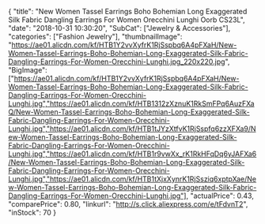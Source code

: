 {
	"title": "New Women Tassel Earrings Boho Bohemian Long Exaggerated Silk Fabric Dangling Earrings For Women Orecchini Lunghi Oorb CS23L",
	"date": "2018-10-31 10:30:20",
	"SubCat": ["Jewelry & Accessories"],
	"categories": ["Fashion Jewelry"],
	"thumbnailImage": "https://ae01.alicdn.com/kf/HTB1Y2vvXyfrK1RjSspbq6A4pFXaH/New-Women-Tassel-Earrings-Boho-Bohemian-Long-Exaggerated-Silk-Fabric-Dangling-Earrings-For-Women-Orecchini-Lunghi.jpg_220x220.jpg",
	"BigImage": ["https://ae01.alicdn.com/kf/HTB1Y2vvXyfrK1RjSspbq6A4pFXaH/New-Women-Tassel-Earrings-Boho-Bohemian-Long-Exaggerated-Silk-Fabric-Dangling-Earrings-For-Women-Orecchini-Lunghi.jpg","https://ae01.alicdn.com/kf/HTB1312zXznuK1RkSmFPq6AuzFXaQ/New-Women-Tassel-Earrings-Boho-Bohemian-Long-Exaggerated-Silk-Fabric-Dangling-Earrings-For-Women-Orecchini-Lunghi.jpg","https://ae01.alicdn.com/kf/HTB1tJYzXtfvK1RjSspfq6zzXFXa9/New-Women-Tassel-Earrings-Boho-Bohemian-Long-Exaggerated-Silk-Fabric-Dangling-Earrings-For-Women-Orecchini-Lunghi.jpg","https://ae01.alicdn.com/kf/HTB1r9vwXx_rK1RkHFqDq6yJAFXa6/New-Women-Tassel-Earrings-Boho-Bohemian-Long-Exaggerated-Silk-Fabric-Dangling-Earrings-For-Women-Orecchini-Lunghi.jpg","https://ae01.alicdn.com/kf/HTB1tXjxXynrK1RjSsziq6xptpXae/New-Women-Tassel-Earrings-Boho-Bohemian-Long-Exaggerated-Silk-Fabric-Dangling-Earrings-For-Women-Orecchini-Lunghi.jpg"],
	"actualPrice": 0.43,
	"comparePrice": 0.80,
	"linkurl": "http://s.click.aliexpress.com/e/tFdvnT2",
	"inStock": 70
}
